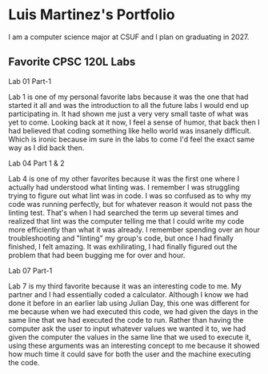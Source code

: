 # Luis Martinez's Portfolio

I am a computer science major at CSUF and I plan on graduating in 2027.

## Favorite CPSC 120L Labs

Lab 01 Part-1

Lab 1 is one of my personal favorite labs because it was the one that had started it all and was the introduction to all the future labs I would end up participating in. It had shown me just a very very small taste of what was yet to come. Looking back at it now, I feel a sense of humor, that back then I had believed that coding something like hello world was insanely difficult. Which is ironic because im sure in the labs to come I'd feel the exact same way as I did back then.

Lab 04 Part 1 & 2

Lab 4 is one of my other favorites because it was the first one where I actually had understood what linting was. I remember I was struggling trying to figure out what lint was in code. I was so confused as to why my code was running perfectly, but for whatever reason it would not pass the linting test. That's when I had searched the term up several times and realized that lint was the computer telling me that I could write my code more efficiently than what it was already. I remember spending over an hour troubleshooting and "linting" my group's code, but once I had finally finished, I felt amazing. It was exhilirating, I had finally figured out the problem that had been bugging me for over and hour.

Lab 07 Part-1

Lab 7 is my third favorite because it was an interesting code to me. My partner and I had essentially coded a calculator. Although I know we had done it before in an earlier lab using Julian Day, this one was different for me because when we had executed this code, we had given the days in the same line that we had executed the code to run. Rather than having the computer ask the user to input whatever values we wanted it to, we had given the computer the values in the same line that we used to execute it, using these arguments was an interesting concept to me because it showed how much time it could save for both the user and the machine executing the code.